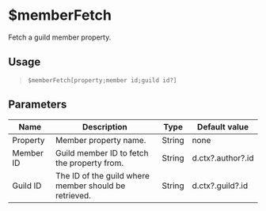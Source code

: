 # $memberFetch
Fetch a guild member property.
## Usage
> `$memberFetch[property;member id;guild id?]`
## Parameters
|   Name    |                      Description                      |  Type  |   Default value   |
|-----------|-------------------------------------------------------|--------|-------------------|
| Property  | Member property name.                                 | String | none              |
| Member ID | Guild member ID to fetch the property from.           | String | d.ctx?.author?.id |
| Guild ID  | The ID of the guild where member should be retrieved. | String | d.ctx?.guild?.id  |
